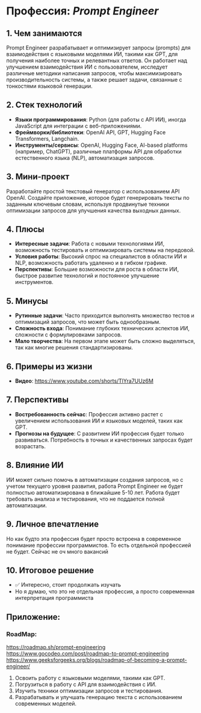 # Профессия: *Prompt Engineer*

## 1. Чем занимаются
Prompt Engineer разрабатывает и оптимизирует запросы (prompts) для взаимодействия с языковыми моделями ИИ, такими как GPT, для получения наиболее точных и релевантных ответов. Он работает над улучшением взаимодействия ИИ с пользователем, исследует различные методики написания запросов, чтобы максимизировать производительность системы, а также решает задачи, связанные с тонкостями языковой генерации.

## 2. Стек технологий
* **Языки программирования**: Python (для работы с API ИИ), иногда JavaScript для интеграции с веб-приложениями.
* **Фреймворки/библиотеки**: OpenAI API, GPT, Hugging Face Transformers, Langchain.
* **Инструменты/сервисы**: OpenAI, Hugging Face, AI-based platforms (например, ChatGPT), различные платформы API для обработки естественного языка (NLP), автоматизация запросов.

## 3. Мини-проект
Разработайте простой текстовый генератор с использованием API OpenAI. Создайте приложение, которое будет генерировать тексты по заданным ключевым словам, используя продвинутые техники оптимизации запросов для улучшения качества выходных данных.

## 4. Плюсы
- **Интересные задачи**: Работа с новыми технологиями ИИ, возможность тестировать и оптимизировать системы на передовой.
- **Условия работы**: Высокий спрос на специалистов в области ИИ и NLP, возможность работать удаленно и в гибком графике.
- **Перспективы**: Большие возможности для роста в области ИИ, быстрое развитие технологий и постоянное улучшение инструментов.

## 5. Минусы
- **Рутинные задачи**: Часто приходится выполнять множество тестов и оптимизаций запросов, что может быть однообразным.
- **Сложность входа**: Понимание глубоких технических аспектов ИИ, сложности с формулировками запросов.
- **Мало творчества**: На первом этапе может быть сложно выделяться, так как многие решения стандартизированы.

## 6. Примеры из жизни
* **Видео**: https://www.youtube.com/shorts/TlYra7UUz6M

## 7. Перспективы
- **Востребованность сейчас**: Профессия активно растет с увеличением использования ИИ и языковых моделей, таких как GPT.
- **Прогнозы на будущее**: С развитием ИИ профессия будет только развиваться. Потребность в точных и качественных запросах будет возрастать.

## 8. Влияние ИИ
ИИ может сильно помочь в автоматизации создания запросов, но с учетом текущего уровня развития, работа Prompt Engineer не будет полностью автоматизирована в ближайшие 5-10 лет. Работа будет требовать анализа и тестирования, что не поддается полной автоматизации.

## 9. Личное впечатление
Но как будто эта профессия будет просто встроена в современное понимание профессии программистов. То есть отдельной профессией не будет. 
Сейчас не оч много вакансий

## 10. Итоговое решение
* ✅ Интересно, стоит продолжать изучать
* Но я думаю, что это не отдельная профессия, а просто современная интерпретация программиста


## Приложение:
### RoadMap:
https://roadmap.sh/prompt-engineering
https://www.gocodeo.com/post/roadmap-to-prompt-engineering
https://www.geeksforgeeks.org/blogs/roadmap-of-becoming-a-prompt-engineer/
1. Освоить работу с языковыми моделями, такими как GPT.
2. Погрузиться в работу с API для взаимодействия с ИИ.
3. Изучить техники оптимизации запросов и тестирования.
4. Разрабатывать и улучшать генерацию текста с использованием современных моделей.
